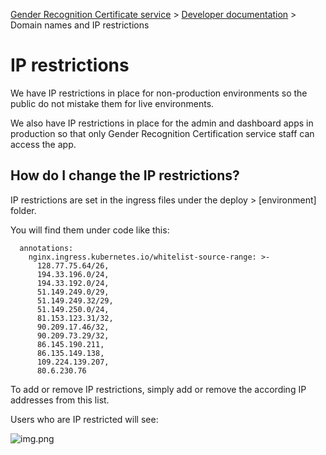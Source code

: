 
[Gender Recognition Certificate service](../README.md) >
[Developer documentation](README.md) >
Domain names and IP restrictions

# IP restrictions

We have IP restrictions in place for non-production environments so the public do not mistake them for live environments.


We also have IP restrictions in place for the admin and dashboard apps in production so that only Gender Recognition Certification service staff can access the app.

## How do I change the IP restrictions?

IP restrictions are set in the ingress files under the deploy > [environment] folder.

You will find them under code like this:

```
  annotations:
    nginx.ingress.kubernetes.io/whitelist-source-range: >-
      128.77.75.64/26,
      194.33.196.0/24,
      194.33.192.0/24,
      51.149.249.0/29,
      51.149.249.32/29,
      51.149.250.0/24,
      81.153.123.31/32,
      90.209.17.46/32,
      90.209.73.29/32,
      86.145.190.211,
      86.135.149.138,
      109.224.139.207,
      80.6.230.76
```

To add or remove IP restrictions, simply add or remove the according IP addresses from this list.

Users who are IP restricted will see:

![img.png](img.png)